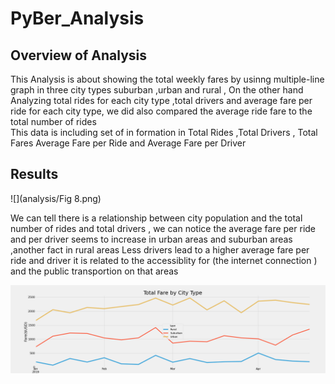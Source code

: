 # PyBer_Analysis


## Overview of Analysis

This Analysis is about showing the total weekly fares by usinng   multiple-line graph in three city types  suburban ,urban and rural , On the other hand Analyzing total rides for each city type ,total drivers  and average fare per ride for each city type, we did also compared   the average ride fare to the total number of rides  
This data is  including set of in formation  in Total Rides	,Total Drivers ,	Total Fares	Average Fare per Ride and 	Average Fare per Driver


## Results


![](analysis/Fig 8.png)

We can tell there is a relationship between city population and the total number of rides and total drivers , we can notice the average fare per ride and per driver seems to increase in urban areas and suburban areas ,another fact  in rural areas Less drivers   lead to a higher average fare per ride and driver 
it is related to  the accessiblity for (the internet connection ) and the public transportion on that areas  

![](analysis/PyBer_fare_summary.png)
